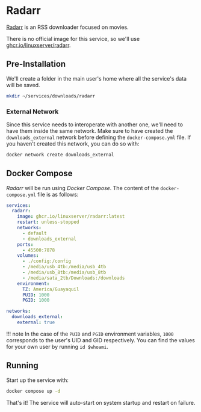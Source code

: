 # Radarr

[Radarr](https://radarr.video/) is an RSS downloader focused on movies.

There is no official image for this service, so we'll use [ghcr.io/linuxserver/radarr](https://hub.docker.com/r/linuxserver/radarr).

## Pre-Installation

We'll create a folder in the main user's home where all the service's data will be saved.

```bash
mkdir ~/services/downloads/radarr
```

### External Network

Since this service needs to interoperate with another one, we'll need to have them inside the same network. Make sure to have created the `downloads_external` network before defining the `docker-compose.yml` file. If you haven't created this network, you can do so with:

```bash
docker network create downloads_external
```

## Docker Compose

*Radarr* will be run using *Docker Compose*. The content of the `docker-compose.yml` file is as follows:

```yaml
services:
  radarr:
    image: ghcr.io/linuxserver/radarr:latest
    restart: unless-stopped
    networks:
      - default
      - downloads_external
    ports:
      - 45500:7878
    volumes:
      - ./config:/config
      - /media/usb_4tb:/media/usb_4tb
      - /media/usb_8tb:/media/usb_8tb
      - /media/sata_2tb/Downloads:/downloads
    environment:
      TZ: America/Guayaquil
      PUID: 1000
      PGID: 1000

networks:
  downloads_external:
    external: true
```

!!! note
    In the case of the `PUID` and `PGID` environment variables, `1000` corresponds to the user's UID and GID respectively. You can find the values for your own user by running `id $whoami`.

## Running

Start up the service with:

```bash
docker compose up -d
```

That's it! The service will auto-start on system startup and restart on failure.

